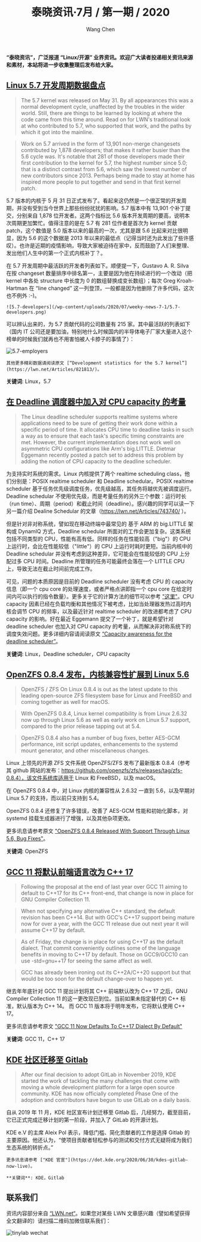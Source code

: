 ﻿---
title: 泰晓资讯·7月 / 第一期 / 2020
author: 'Wang Chen'
group: news
draft: false
top: false
album: 泰晓资讯
layout: weekly
license: "cc-by-nc-nd-4.0"
permalink: /tinylab-weekly-07-1st-2020/
tags:
  - Linux
  - Deadline scheduler
  - CPU capacity
  - OpenZFS
  - GCC 11
  - C++ 17
  - KDE
  - Gitlab
categories:
  - 泰晓资讯
  - 技术动态
  - 行业动向
---

**“泰晓资讯”，广泛报道 “Linux/开源” 业界资讯。欢迎广大读者投递相关资讯来源和素材，本站将进一步收集整理后发布给大家。**

## [**Linux 5.7 开发周期数据盘点**](https://lwn.net/Articles/821813/)

> The 5.7 kernel was released on May 31. By all appearances this was a normal development cycle, unaffected by the troubles in the wider world. Still, there are things to be learned by looking at where the code came from this time around. Read on for LWN's traditional look at who contributed to 5.7, who supported that work, and the paths by which it got into the mainline.

> Work on 5.7 arrived in the form of 13,901 non-merge changesets contributed by 1,878 developers; that makes it rather busier than the 5.6 cycle was. It's notable that 281 of those developers made their first contribution to the kernel for 5.7, the highest number since 5.0; that is a distinct contrast from 5.6, which saw the lowest number of new contributors since 2013. Perhaps being made to stay at home has inspired more people to put together and send in that first kernel patch.

5.7 版本的内核于 5 月 31 日正式发布了。看起来这仍然是一个很正常的开发周期，并没有受到当今世界上那些纷纷扰扰的影响。5.7 版本中有 13,901 个补丁提交，分别来自 1,878 位开发者。这两个指标比 5.6 版本开发周期的要高，说明本次周期更加繁忙。值得注意的是在 5.7 有 281 位作者是首次为 kernel 贡献 patch，这个数值是 5.0 版本以来的最高的一次，尤其是跟 5.6 比起来对比很明显，因为 5.6 的这个数据是 2013 年以来的最低点（记得当时还为此发出了些许感叹）。也许是近期的疫情影响，导致大家被迫待在家中，反而鼓励了人们来整理、发出他们人生中的第一个正式内核补丁？。

在 5.7 开发周期中最活跃的开发者列表如下。顺便提一下，Gustavo A. R. Silva 在按 changeset 数量排序中排名第一，主要是因为他在持续进行的一个改动（把 kernel 中各处 structure 中长度为 0 的数组替换成变长数组）；每次 Greg Kroah-Hartman 在 “line changed” 这一列登顶，一般都是因为他删除了许多代码，这次也不例外 :-)。
	
	![5.7-developers](/wp-content/uploads/2020/07/weeky-news-7-1/5.7-developers.png)

可以辨认出来的，为 5.7 贡献代码的公司数量有 215 家。其中最活跃的列表如下（国内 IT 公司还是要加油，特别地什么时候国内的半导体电子厂家大量进入这个榜单的时候我们就再也不用害怕被人卡脖子的事情了）：

![5.7-employers](/wp-content/uploads/2020/07/weeky-news-7-1/5.7-employers.png)
	
	其他更多精彩数据请阅读原文 [“Development statistics for the 5.7 kernel”](https://lwn.net/Articles/821813/)。

**关键词**: Linux，5.7

## [**在 Deadline 调度器中加入对 CPU capacity 的考量**](https://lwn.net/Articles/821578/)

> The Linux deadline scheduler supports realtime systems where applications need to be sure of getting their work done within a specific period of time. It allocates CPU time to deadline tasks in such a way as to ensure that each task's specific timing constraints are met. However, the current implementation does not work well on asymmetric CPU configurations like Arm's big.LITTLE. Dietmar Eggemann recently posted a patch set to address this problem by adding the notion of CPU capacity to the deadline scheduler.

为支持实时系统的需求。Linux 内核提供了两个 realtime scheduling class，他们分别是：POSIX realtime scheduler 和 Deadline schedular。POSIX realtime scheduler 基于任务优先级调度任务，优先级越高，其任务将越优先被调度运行。Deadline schedular 不使用优先级，而是考量任务的另外三个参数：运行时长（run time）、周期（period）和截止时间（deadline）。感兴趣的同学可以读一下另一篇介绍 Dealine Schedular 的文章（https://lwn.net/Articles/743740/ ）。

但是针对非对称系统，譬如现在移动终端中最常见的 基于 ARM 的 big.LITTLE 架构或 DynamIQ 方式，Deadline schedular 所面对的工作会更加复杂。这类系统包括不同类型的 CPU，性能有高有低。同样的任务在性能较高（"big"）的 CPU 上运行时，会比在性能较低（"little"）的 CPU 上运行时耗时更短。当前内核中的 Deadline schedular 并没有考虑到这种差异，它可能会在性能较低的 CPU 上分配过多 CPU 时间。Deadline 所管理的任务可能最终会落在一个 LITTLE CPU 上，导致无法在截止时间前完成工作。

可见，问题的本质原因是目前的 Deadline scheduler 没有考虑 CPU 的 capacity 信息（即一个 cpu core 的处理速度，或者严格点讲即指一个 cpu core 在给定时间内可以执行的指令数量）。更多关于它的计算方法的细节可以参考 ["这里"](https://lwn.net/Articles/639543/)。CPU capacity 因素已经在负载均衡和其他情况下被考虑，比如当处理器发热过高时内核会调节 CPU 的频率，以及最近针对 realtime scheduler 的改进都考虑了 CPU capacity 的影响。好在最近 Eggemann 提交了一个补丁，就是希望针对 deadline scheduler 也加入对 CPU capacity 的考量，从而解决非对称系统下的调度失效问题。更多详细内容请阅读原文 [“Capacity awareness for the deadline scheduler”](https://lwn.net/Articles/821578/)。

**关键词**: Linux，Deadline scheduler，CPU capacity

## [**OpenZFS 0.8.4 发布，内核兼容性扩展到 Linux 5.6**](https://www.phoronix.com/scan.php?page=news_item&px=OpenZFS-0.8.4-Released)

> OpenZFS / ZFS On Linux 0.8.4 is out as the latest update to this leading open-source ZFS filesystem base for Linux and FreeBSD and coming together as well for macOS.

> With OpenZFS 0.8.4, Linux kernel compatibility is from Linux 2.6.32 now up through Linux 5.6 as well as early work on Linux 5.7 support, compared to the prior release tapping out at 5.4.

> OpenZFS 0.8.4 also has a number of bug fixes, better AES-GCM performance, init script updates, enhancements to the systemd mount generator, and other miscellaneous changes. 

Linux 上领先的开源 ZFS 文件系统 OpenZFS/ZFS 发布了最新版本 0.8.4（参考其 github 网站的发布：https://github.com/openzfs/zfs/releases/tag/zfs-0.8.4），该文件系统库适用于 Linux 和 FreeBSD，以及 macOS。

在 OpenZFS 0.8.4 中，对 Linux 内核的兼容性从 2.6.32 一直到 5.6，以及早期对 Linux 5.7 的支持，而以前只支持到 5.4。

OpenZFS 0.8.4 还修复了许多错误，改善了 AES-GCM 性能和初始化脚本，对 systemd 挂载生成器进行了增强，以及其他杂项更改。

更多讯息请参考原文 ["OpenZFS 0.8.4 Released With Support Through Linux 5.6, Bug Fixes"](https://www.phoronix.com/scan.php?page=news_item&px=OpenZFS-0.8.4-Released)。

**关键词**: OpenZFS

## [**GCC 11 将默认前端语言改为 C++ 17**](https://www.phoronix.com/scan.php?page=news_item&px=GCC-11-Cpp-17-Default)

> Following the proposal at the end of last year over GCC 11 aiming to default to C++17 for its C++ front-end, that change is now in place for GNU Compiler Collection 11.

> When not specifying any alternative C++ standard, the default revision has been C++14. But with GCC's C++17 support being mature now for over a year, with the GCC 11 release due out next year it will assume C++17 by default.

> As of Friday, the change is in place for using C++17 as the default dialect. That commit conveniently outlines some of the language benefits in moving to C++17 by default. Those on GCC9/GCC10 can use -std=gnu++17 for seeing the same affect as well.

> GCC has already been ironing out its C++2A/C++20 support but that would be too soon for the default change-over to happen yet.

继去年年底针对 GCC 11 提出计划将其 C++ 前端默认改为 C++ 17 之后，GNU Compiler Collection 11 的这一更改现已到位。当前如果未指定替代的 C++ 标准，默认版本为 C++ 14。 而 GCC 11 版本将于明年发布，它将默认使用 C++ 17。

更多讯息请参考原文 ["GCC 11 Now Defaults To C++17 Dialect By Default"](https://www.phoronix.com/scan.php?page=news_item&px=GCC-11-Cpp-17-Default)

**关键词**: GCC 11，C++ 17
	
## [**KDE 社区迁移至 Gitlab**](https://dot.kde.org/2020/06/30/kdes-gitlab-now-live)

> After our final decision to adopt GitLab in November 2019, KDE started the work of tackling the many challenges that come with moving a whole development platform for a large open source community. KDE has now officially completed Phase One of the adoption and contributors have begun to use GitLab on a daily basis.

自从 2019 年 11 月，KDE 社区宣布计划迁移至 Gitlab 后，几经努力，截至目前，它已正式完成迁移计划的第一阶段，并加入了 GitLab 的开源计划。

KDE e.V 的主席 Aleix Pol 表示，降低门槛、简化贡献者的工作是选择 Gitlab 的主要原因。他还认为，“使项目贡献者轻松参与的测试和交付方式无疑将成为我们生态系统的转折点。”
	
	更多讯息请参考 ["KDE 官宣"](https://dot.kde.org/2020/06/30/kdes-gitlab-now-live)。
	
	**关键词**: KDE，Gitlab

## 联系我们

资讯内容部分来自 [“LWN.net“](https://lwn.net/)。如果您对某些 LWN 文章感兴趣（譬如希望获得全文翻译的）请扫描二维码加微信联系我们：

![tinylab wechat](/images/wechat/tinylab.jpg)
